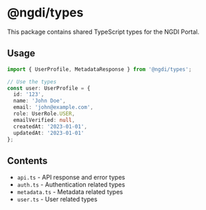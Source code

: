 # @ngdi/types

This package contains shared TypeScript types for the NGDI Portal.

## Usage

```typescript
import { UserProfile, MetadataResponse } from '@ngdi/types';

// Use the types
const user: UserProfile = {
  id: '123',
  name: 'John Doe',
  email: 'john@example.com',
  role: UserRole.USER,
  emailVerified: null,
  createdAt: '2023-01-01',
  updatedAt: '2023-01-01'
};
```

## Contents

- `api.ts` - API response and error types
- `auth.ts` - Authentication related types
- `metadata.ts` - Metadata related types
- `user.ts` - User related types
